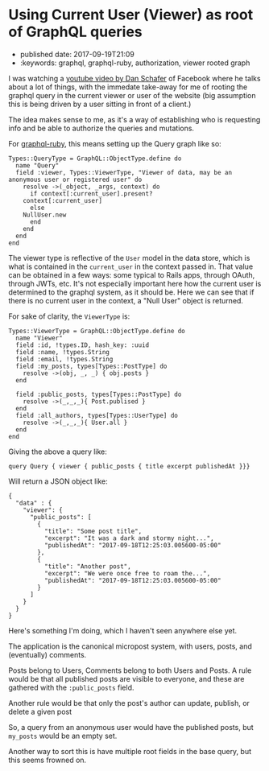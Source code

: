 # Using Current User \(Viewer\) as root of GraphQL queries

* published date: 2017-09-19T21:09
* :keywords: graphql, graphql-ruby, authorization, viewer rooted graph

I was watching a [youtube video by Dan Schafer](https://youtu.be/etax3aEe2dA) of Facebook where he talks about a lot of things, with the immedate take-away for me of rooting the graphql query in the current viewer or user of the website \(big assumption this is being driven by a user sitting in front of a client.\)

The idea makes sense to me, as it's a way of establishing who is requesting info and be able to authorize the queries and mutations.

For [graphql-ruby](https://github.com/rmosolgo/graphql-ruby/tree/master/lib/graphql), this means setting up the Query graph like so:

```text
Types::QueryType = GraphQL::ObjectType.define do
  name "Query"
  field :viewer, Types::ViewerType, "Viewer of data, may be an anonymous user or registered user" do
    resolve ->(_object, _args, context) do
      if context[:current_user].present?
	context[:current_user]
      else
	NullUser.new
      end
    end
  end
end
```

The viewer type is reflective of the `User` model in the data store, which is what is contained in the `current_user` in the context passed in. That value can be obtained in a few ways: some typical to Rails apps, through OAuth, through JWTs, etc. It's not especially important here how the current user is determined to the graphql system, as it should be. Here we can see that if there is no current user in the context, a "Null User" object is returned.

For sake of clarity, the `ViewerType` is:

```text
Types::ViewerType = GraphQL::ObjectType.define do
  name "Viewer"
  field :id, !types.ID, hash_key: :uuid
  field :name, !types.String
  field :email, !types.String
  field :my_posts, types[Types::PostType] do
    resolve ->(obj, _, _) { obj.posts }
  end

  field :public_posts, types[Types::PostType] do
    resolve ->(_,_,_){ Post.publised }
  end
  field :all_authors, types[Types::UserType] do
    resolve ->(_,_,_){ User.all }
  end
end
```

Giving the above a query like:

```text
query Query { viewer { public_posts { title excerpt publishedAt }}}
```

Will return a JSON object like:

```text
{
  "data" : {
    "viewer": {
      "public_posts": [
        {
          "title": "Some post title",
          "excerpt": "It was a dark and stormy night...",
          "publishedAt": "2017-09-18T12:25:03.005600-05:00"
        },
        {
          "title": "Another post",
          "excerpt": "We were once free to roam the...",
          "publishedAt": "2017-09-18T12:25:03.005600-05:00"
        }
      ]
    }
  }
}
```

Here's something I'm doing, which I haven't seen anywhere else yet.

The application is the canonical micropost system, with users, posts, and \(eventually\) comments.

Posts belong to Users, Comments belong to both Users and Posts. A rule would be that all published posts are visible to everyone, and these are gathered with the `:public_posts` field.

Another rule would be that only the post's author can update, publish, or delete a given post

So, a query from an anonymous user would have the published posts, but `my_posts` would be an empty set.

Another way to sort this is have multiple root fields in the base query, but this seems frowned on.

